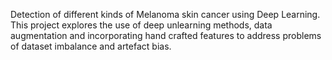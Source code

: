 Detection of different kinds of Melanoma skin cancer using Deep Learning. This project explores the use of deep unlearning methods, data augmentation and incorporating hand crafted features to address problems of dataset imbalance and artefact bias.
